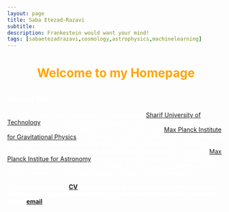 ```yaml
---
layout: page
title: Saba Etezad-Razavi
subtitle: 
description: Frankestein would want your mind!
tags: [sabaetezadrazavi,cosmology,astrophysics,machinelearning]
---
```

   
<style>H1{color:White;}</style>
<style>H2{color:White;}</style>
<style>H3{color:White;}</style>
<style>p{color:White;}</style>



<h1 align="center"> <p style="color:orange;"> Welcome to my Homepage </p> </h1>

   
## About Me

I’m a 5th-year undergraduate physics student at [Sharif University of Technology](https://en.sharif.edu/)(SUT) currently wandering in Germany! I’m a research intern at the "Observational Relativity and Cosmology" group in [Max Planck Institute for Gravitational Physics](https://www.aei.mpg.de/) - Hannover. I work on the mystery of the universe’s acceleration using the observed gravitational waves by the LIGO-Virgo collaboration. Previously I was a research intern at the High-z group in [Max Planck Institue for Astronomy](https://www.mpia.de/en) - Heidelberg, where I was investigating the IGM’s Helium re-ionization epoch. Ahead of that, I was a research assistant at SUT, working on deep learning dark matter structure formation.

**Check out my public [CV](https://pdf.ac/sT0j5) to know more about my works [](here) (some links are disabled in this public version). If you want more information, just send me an [email](mailto:saba.etezad@physics.sharif.edu).**

